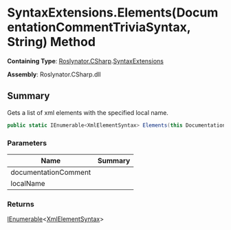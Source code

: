 # SyntaxExtensions\.Elements\(DocumentationCommentTriviaSyntax, String\) Method

**Containing Type**: [Roslynator.CSharp](../../README.md)\.[SyntaxExtensions](../README.md)

**Assembly**: Roslynator\.CSharp\.dll

## Summary

Gets a list of xml elements with the specified local name\.

```csharp
public static IEnumerable<XmlElementSyntax> Elements(this DocumentationCommentTriviaSyntax documentationComment, string localName)
```

### Parameters

| Name | Summary |
| ---- | ------- |
| documentationComment | |
| localName | |

### Returns

[IEnumerable](https://docs.microsoft.com/en-us/dotnet/api/system.collections.generic.ienumerable-1)\<[XmlElementSyntax](https://docs.microsoft.com/en-us/dotnet/api/microsoft.codeanalysis.csharp.syntax.xmlelementsyntax)>

